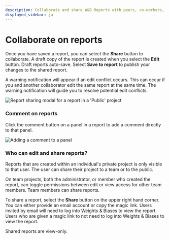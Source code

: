 ```yaml
---
description: Collaborate and share W&B Reports with peers, co-workers, and your team.
displayed_sidebar: ja
---
```


# Collaborate on reports

<head>
  <title>Collaborate and Share W&B Reports</title>
</head>

Once you have saved a report, you can select the **Share** button to collaborate. A draft copy of the report is created when you select the **Edit** button. Draft reports auto-save. Select **Save to report** to publish your changes to the shared report.

A warning notification will appear if an edit conflict occurs. This can occur if you and another collaborator edit the same report at the same time. The warning notification will guide you to resolve potential edit conflicts.

![Report sharing modal for a report in a 'Public' project](@site/static/images/reports/share-report.gif)

### Comment on reports

Click the comment button on a panel in a report to add a comment directly to that panel.

![Adding a comment to a panel](/images/reports/demo_comment_on_panels_in_reports.gif)



### Who can edit and share reports?

Reports that are created within an individual's private project is only visible to that user. The user can share their project to a team or to the public.

On team projects, both the administrator, or member who created the report, can toggle permissions between edit or view access for other team members. Team members can share reports.

To share a report, select the **Share** button on the upper right hand corner.  You can either provide an email account or copy the magic link. Users invited by email will need to log into Weights & Biases to view the report. Users who are given a magic link to not need to log into Weights & Biases to view the report.

Shared reports are view-only.
